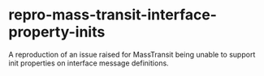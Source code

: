 # repro-mass-transit-interface-property-inits
A reproduction of an issue raised for MassTransit being unable to support init properties on interface message definitions.
